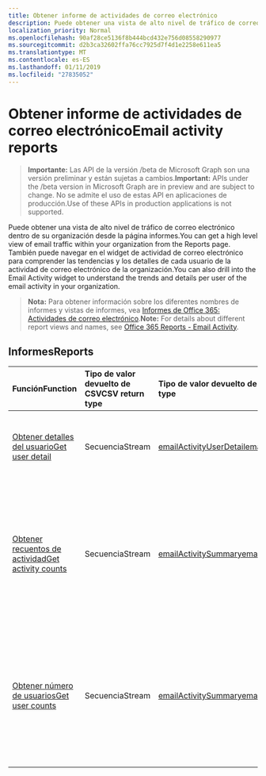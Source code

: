 ```yaml
---
title: Obtener informe de actividades de correo electrónico
description: Puede obtener una vista de alto nivel de tráfico de correo electrónico dentro de su organización desde la página informes. También puede navegar en el widget de actividad de correo electrónico para comprender las tendencias y los detalles de cada usuario de la actividad de correo electrónico de la organización.
localization_priority: Normal
ms.openlocfilehash: 90af28ce5136f8b444bcd432e756d08558290977
ms.sourcegitcommit: d2b3ca32602ffa76cc7925d7f4d1e2258e611ea5
ms.translationtype: MT
ms.contentlocale: es-ES
ms.lasthandoff: 01/11/2019
ms.locfileid: "27835052"
---
```

# <a name="email-activity-reports"></a><span data-ttu-id="2cd81-104">Obtener informe de actividades de correo electrónico</span><span class="sxs-lookup"><span data-stu-id="2cd81-104">Email activity reports</span></span>

> <span data-ttu-id="2cd81-105">**Importante:** Las API de la versión /beta de Microsoft Graph son una versión preliminar y están sujetas a cambios.</span><span class="sxs-lookup"><span data-stu-id="2cd81-105">**Important:** APIs under the /beta version in Microsoft Graph are in preview and are subject to change.</span></span> <span data-ttu-id="2cd81-106">No se admite el uso de estas API en aplicaciones de producción.</span><span class="sxs-lookup"><span data-stu-id="2cd81-106">Use of these APIs in production applications is not supported.</span></span>

<span data-ttu-id="2cd81-107">Puede obtener una vista de alto nivel de tráfico de correo electrónico dentro de su organización desde la página informes.</span><span class="sxs-lookup"><span data-stu-id="2cd81-107">You can get a high level view of email traffic within your organization from the Reports page.</span></span> <span data-ttu-id="2cd81-108">También puede navegar en el widget de actividad de correo electrónico para comprender las tendencias y los detalles de cada usuario de la actividad de correo electrónico de la organización.</span><span class="sxs-lookup"><span data-stu-id="2cd81-108">You can also drill into the Email Activity widget to understand the trends and details per user of the email activity in your organization.</span></span>

> <span data-ttu-id="2cd81-109">**Nota:** Para obtener información sobre los diferentes nombres de informes y vistas de informes, vea [Informes de Office 365: Actividades de correo electrónico](https://support.office.com/client/Email-activity-1cbe2c00-ca65-4fb9-9663-1bbfa58ebe44).</span><span class="sxs-lookup"><span data-stu-id="2cd81-109">**Note:** For details about different report views and names, see [Office 365 Reports - Email Activity](https://support.office.com/client/Email-activity-1cbe2c00-ca65-4fb9-9663-1bbfa58ebe44).</span></span>

## <a name="reports"></a><span data-ttu-id="2cd81-110">Informes</span><span class="sxs-lookup"><span data-stu-id="2cd81-110">Reports</span></span>

| <span data-ttu-id="2cd81-111">Función</span><span class="sxs-lookup"><span data-stu-id="2cd81-111">Function</span></span>                                 | <span data-ttu-id="2cd81-112">Tipo de valor devuelto de CSV</span><span class="sxs-lookup"><span data-stu-id="2cd81-112">CSV return type</span></span> | <span data-ttu-id="2cd81-113">Tipo de valor devuelto de JSON</span><span class="sxs-lookup"><span data-stu-id="2cd81-113">JSON return type</span></span>                         | <span data-ttu-id="2cd81-114">Descripción</span><span class="sxs-lookup"><span data-stu-id="2cd81-114">Description</span></span>                              |
| :--------------------------------------- | :-------------- | :--------------------------------------- | ---------------------------------------- |
| [<span data-ttu-id="2cd81-115">Obtener detalles del usuario</span><span class="sxs-lookup"><span data-stu-id="2cd81-115">Get user detail</span></span>](../api/reportroot-getemailactivityuserdetail.md) | <span data-ttu-id="2cd81-116">Secuencia</span><span class="sxs-lookup"><span data-stu-id="2cd81-116">Stream</span></span>          | [<span data-ttu-id="2cd81-117">emailActivityUserDetail</span><span class="sxs-lookup"><span data-stu-id="2cd81-117">emailActivityUserDetail</span></span>](../resources/emailactivityuserdetail.md) | <span data-ttu-id="2cd81-118">Obtiene información sobre las actividades de correo electrónico que realizaron los usuarios.</span><span class="sxs-lookup"><span data-stu-id="2cd81-118">Get details about email activity users have performed.</span></span> |
| [<span data-ttu-id="2cd81-119">Obtener recuentos de actividad</span><span class="sxs-lookup"><span data-stu-id="2cd81-119">Get activity counts</span></span>](../api/reportroot-getemailactivitycounts.md) | <span data-ttu-id="2cd81-120">Secuencia</span><span class="sxs-lookup"><span data-stu-id="2cd81-120">Stream</span></span>          | [<span data-ttu-id="2cd81-121">emailActivitySummary</span><span class="sxs-lookup"><span data-stu-id="2cd81-121">emailActivitySummary</span></span>](../resources/emailactivitysummary.md) | <span data-ttu-id="2cd81-122">Le permite comprender las tendencias de las actividades de correo electrónico (por ejemplo, cuántos se enviaron, leyeron y recibieron) en la organización.</span><span class="sxs-lookup"><span data-stu-id="2cd81-122">Enables you to understand the trends of email activity (like how many were sent, read, and received) in your organization.</span></span> |
| [<span data-ttu-id="2cd81-123">Obtener número de usuarios</span><span class="sxs-lookup"><span data-stu-id="2cd81-123">Get user counts</span></span>](../api/reportroot-getemailactivityusercounts.md) | <span data-ttu-id="2cd81-124">Secuencia</span><span class="sxs-lookup"><span data-stu-id="2cd81-124">Stream</span></span>          | [<span data-ttu-id="2cd81-125">emailActivitySummary</span><span class="sxs-lookup"><span data-stu-id="2cd81-125">emailActivitySummary</span></span>](../resources/emailactivitysummary.md) | <span data-ttu-id="2cd81-126">Le permite comprender tendencias sobre el número de usuarios únicos que realizan actividades de correo electrónico, como enviar, leer y recibir.</span><span class="sxs-lookup"><span data-stu-id="2cd81-126">Enables you to understand trends on the number of unique users who are performing email activities like send, read, and receive.</span></span> |
